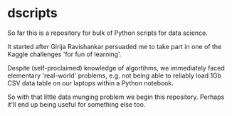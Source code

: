 # dscripts
So far this is a repository for bulk of Python scripts for data science.

It started after Girija Ravishankar persuaded me to take part in one of the Kaggle challenges 'for fun of learning'.

Despite (self-proclaimed) knowledge of algortihms, we immediately faced elementary 'real-world' problems, e.g. not being able to reliably load 1Gb CSV data table on our laptops within a Python notebook.

So with that little data munging problem we begin this repository. Perhaps it'll end up being useful for something else too.
